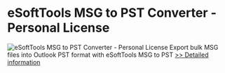 # eSoftTools MSG to PST Converter - Personal License
![eSoftTools MSG to PST Converter - Personal License](https://mycommerce.akamaized.net/api/pimages/P300877023/BIG/300877023.PNG)
Export bulk MSG files into Outlook PST format with eSoftTools MSG to PST
[>> Detailed information](https://secure.shareit.com/shareit/product.html?productid=300877023&affiliateid=200057808)
